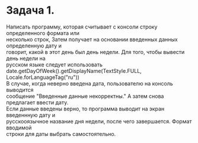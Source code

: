 # Задача 1. <br/>
Написать программу, которая считывает с консоли строку определенного формата или    <br/>
несколько строк, Затем получает на основании введенных данных определенную дату и   <br/>
говорит, какой в этот день был день недели. Для того, чтобы вывести день недели на  <br/>
русском языке следует использовать date.getDayOfWeek().getDisplayName(TextStyle.FULL, Locale.forLanguageTag("ru")) <br/>
В случае, когда неверно введена дата, пользователю на консоль выводится <br/>
сообщение "Введенные данные некорректны." А затем снова предлагает ввести дату. <br/>
Если данные введены верно, то программа выводит на экран введеннную дату и  <br/>
русскооязычное название дня недели, после чего завершается. Формат вводимой <br/>
строки для даты выбрать самостоятельно. <br/>